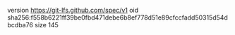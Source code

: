 version https://git-lfs.github.com/spec/v1
oid sha256:f558b6221ff39be0fbd471debe6b8ef778d51e89cfccfadd50315d54dbcdba76
size 145
